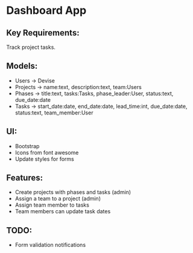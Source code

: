 # Dashboard App

## Key Requirements:
Track project tasks.

## Models:
- Users -> Devise
- Projects -> name:text, description:text, team:Users
- Phases -> title:text, tasks:Tasks, phase_leader:User, status:text, due_date:date
- Tasks -> start_date:date, end_date:date, lead_time:int, due_date:date, status:text,
  team_member:User

## UI:
- Bootstrap
- Icons from font awesome
- Update styles for forms

## Features:
- Create projects with phases and tasks (admin)
- Assign a team to a project (admin)
- Assign team member to tasks
- Team members can update task dates

## TODO:
- Form validation notifications
